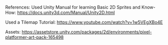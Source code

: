 References:
Used Unity Manual for learning Basic 2D Sprites and Know-How:
https://docs.unity3d.com/Manual/Unity2D.html

Used a Tilemap Tutorial:
https://www.youtube.com/watch?v=1w5VEgXBo4E

Assets:
https://assetstore.unity.com/packages/2d/environments/pixel-platformer-art-pack-165498
